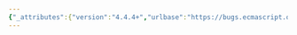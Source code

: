 ```yaml
---
{"_attributes":{"version":"4.4.4+","urlbase":"https://bugs.ecmascript.org/","maintainer":"dherman@mozilla.com"},"bug":{"bug_id":936,"creation_ts":"2012-11-06 18:08:00 -0800","short_desc":"7.8.4: \"is the is the\"","delta_ts":"2013-07-15 17:04:12 -0700","product":"Draft for 6th Edition","component":"editorial issue","version":"Rev 11: October 26, 2012 Draft","rep_platform":"All","op_sys":"All","bug_status":"RESOLVED","resolution":"FIXED","priority":"Normal","bug_severity":"minor","everconfirmed":true,"reporter":{"uid":"jmdyck","name":"Michael Dyck"},"assigned_to":{"uid":"allen","name":"Allen Wirfs-Brock"},"long_desc":[{"commentid":2430,"comment_count":0,"who":{"uid":"jmdyck","name":"Michael Dyck"},"bug_when":"2012-11-06 18:08:04 -0800","thetext":"In 7.8.4 \"String Literals\",\nthe very last bullet says:\n    The CV of UnicodeEscapeSequence :: u{ HexDigits } is the is the\n    UTF-16 Encoding (clause 6) of the MV of HexDigits.\n\nDelete one of the occurrences of \"is the\"."},{"commentid":2523,"comment_count":1,"who":{"uid":"allen","name":"Allen Wirfs-Brock"},"bug_when":"2012-11-22 10:19:13 -0800","thetext":"corrected in rev 12 editor's draft"},{"commentid":2666,"comment_count":2,"who":{"uid":"allen","name":"Allen Wirfs-Brock"},"bug_when":"2012-11-23 09:45:46 -0800","thetext":"corrected in rev 12, Nov. 22, 2012 draft"},{"commentid":2756,"comment_count":3,"who":{"uid":"jmdyck","name":"Michael Dyck"},"bug_when":"2012-11-24 09:27:36 -0800","thetext":"You only deleted \"is\", so now it says \"the is the\"."},{"commentid":4375,"comment_count":4,"who":{"uid":"allen","name":"Allen Wirfs-Brock"},"bug_when":"2013-07-11 17:30:44 -0700","thetext":"fixed in rev 16 editor's draft"},{"commentid":4489,"comment_count":5,"who":{"uid":"allen","name":"Allen Wirfs-Brock"},"bug_when":"2013-07-15 17:04:12 -0700","thetext":"fixed in rev16 draft.  July 15, 2013"}]}}
---
```

